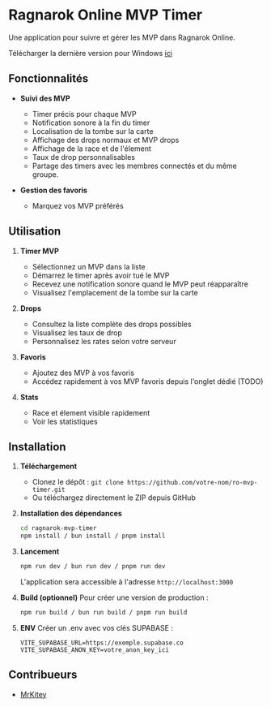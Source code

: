 # Ragnarok Online MVP Timer

Une application pour suivre et gérer les MVP dans Ragnarok Online.

Télécharger la dernière version pour Windows [ici](https://github.com/TekiDev42/ragnarok-mvp-tracker/releases/)

## Fonctionnalités

- **Suivi des MVP**
  - Timer précis pour chaque MVP
  - Notification sonore à la fin du timer
  - Localisation de la tombe sur la carte
  - Affichage des drops normaux et MVP drops
  - Affichage de la race et de l'élement
  - Taux de drop personnalisables
  - Partage des timers avec les membres connectés et du même groupe.

- **Gestion des favoris**
  - Marquez vos MVP préférés

## Utilisation

1. **Timer MVP**
   - Sélectionnez un MVP dans la liste
   - Démarrez le timer après avoir tué le MVP
   - Recevez une notification sonore quand le MVP peut réapparaître
   - Visualisez l'emplacement de la tombe sur la carte

2. **Drops**
   - Consultez la liste complète des drops possibles
   - Visualisez les taux de drop
   - Personnalisez les rates selon votre serveur

3. **Favoris**
   - Ajoutez des MVP à vos favoris
   - Accédez rapidement à vos MVP favoris depuis l'onglet dédié (TODO)

3. **Stats**
   - Race et élement visible rapidement
   - Voir les statistiques

## Installation
1. **Téléchargement**
   - Clonez le dépôt : `git clone https://github.com/votre-nom/ro-mvp-timer.git`
   - Ou téléchargez directement le ZIP depuis GitHub

2. **Installation des dépendances**
   ```bash
   cd ragnarok-mvp-timer
   npm install / bun install / pnpm install
   
   ```

3. **Lancement**
   ```bash
   npm run dev / bun run dev / pnpm run dev
   ```
   L'application sera accessible à l'adresse `http://localhost:3000`

4. **Build (optionnel)**
   Pour créer une version de production :
   ```bash
   npm run build / bun run build / pnpm run build
   ```
5. **ENV**
   Créer un .env avec vos clés SUPABASE :
   ```
   VITE_SUPABASE_URL=https://exemple.supabase.co
   VITE_SUPABASE_ANON_KEY=votre_anon_key_ici
   ```


## Contribueurs
- [MrKitey](https://github.com/TekiDev42)